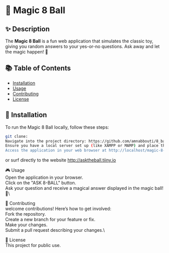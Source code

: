 # 🎱 Magic 8 Ball

## ✨ Description

The **Magic 8 Ball** is a fun web application that simulates the classic toy, giving you random answers to your yes-or-no questions. Ask away and let the magic happen! 🌟

## 📚 Table of Contents

- [Installation](#installation)
- [Usage](#usage)
- [Contributing](#contributing)
- [License](#license)

## 🚀 Installation

To run the Magic 8 Ball locally, follow these steps:

   ```bash
   git clone:
   Navigate into the project directory: https://github.com/amnabbouti/8_ball
   Ensure you have a local server set up (like XAMPP or MAMP) and place the project in the server's root directory.
   Access the application in your web browser at http://localhost/magic-8-ball.
   ```
or surf directly to the website http://asktheball.tiiny.io

🎮 Usage\
Open the application in your browser.\
Click on the "ASK 8-BALL" button.\
Ask your question and receive a magical answer displayed in the magic ball! 🎉\

🤝 Contributing\
welcome contributions! Here’s how to get involved:\
Fork the repository.\
Create a new branch for your feature or fix.\
Make your changes.\
Submit a pull request describing your changes.\

📝 License\
This project for public use.
